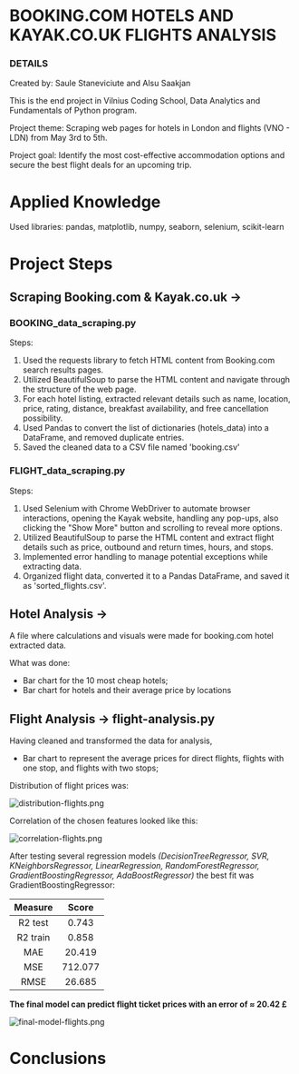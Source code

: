 # BOOKING.COM HOTELS AND KAYAK.CO.UK FLIGHTS ANALYSIS

### DETAILS

Created by: Saule Staneviciute and Alsu Saakjan

This is the end project in Vilnius Coding School, Data Analytics and Fundamentals of Python program.

Project theme: Scraping web pages for hotels in London and flights (VNO - LDN) from May 3rd to 5th.

Project goal: Identify the most cost-effective accommodation options and secure the best flight deals for an upcoming trip.

# Applied Knowledge
Used libraries: pandas, matplotlib, numpy, seaborn, selenium, scikit-learn

# Project Steps

## Scraping Booking.com & Kayak.co.uk → 
### BOOKING_data_scraping.py

Steps:
1. Used the requests library to fetch HTML content from Booking.com search results pages.
2. Utilized BeautifulSoup to parse the HTML content and navigate through the structure of the web page.
3. For each hotel listing, extracted relevant details such as name, location, price, rating, distance, breakfast availability, and free cancellation possibility.
5. Used Pandas to convert the list of dictionaries (hotels_data) into a DataFrame, and removed duplicate entries.
6. Saved the cleaned data to a CSV file named 'booking.csv'


### FLIGHT_data_scraping.py

Steps:
1. Used Selenium with Chrome WebDriver to automate browser interactions, opening the Kayak website, handling any pop-ups, also clicking the "Show More" button and scrolling to reveal more options.
3. Utilized BeautifulSoup to parse the HTML content and extract flight details such as price, outbound and return times, hours, and stops.
4. Implemented error handling to manage potential exceptions while extracting data.
5. Organized flight data, converted it to a Pandas DataFrame, and saved it as 'sorted_flights.csv'.


## Hotel Analysis → 
A file where calculations and visuals were made for booking.com hotel extracted data.

What was done:
* Bar chart for the 10 most cheap hotels;
* Bar chart for hotels and their average price by locations


## Flight Analysis → flight-analysis.py
Having cleaned and transformed the data for analysis,

* Bar chart to represent the average prices for direct flights, flights with one stop, and flights with two stops;

Distribution of flight prices was:

![distribution-flights.png](https://github.com/saulesta/final_project/assets/157811352/ade03019-e700-433b-a108-c6a723d05dfe)


Correlation of the chosen features looked like this:

![correlation-flights.png](https://github.com/saulesta/final_project/assets/157811352/29e42102-7da9-437a-aa2e-5b5f06ab11c5)


After testing several regression models _(DecisionTreeRegressor, SVR, KNeighborsRegressor, LinearRegression, RandomForestRegressor, GradientBoostingRegressor, AdaBoostRegressor)_ the best fit was GradientBoostingRegressor:

| Measure | Score |
|:---:|:---:|
| R2 test | 0.743 |
| R2 train | 0.858 |
| MAE | 20.419 |
| MSE | 712.077 |
| RMSE | 26.685 |

**The final model can predict flight ticket prices with an error of  ≈ 20.42 £**

![final-model-flights.png](https://github.com/saulesta/final_project/assets/157811352/fb31a542-d544-441b-a814-52a9c3f186a6)

# Conclusions
